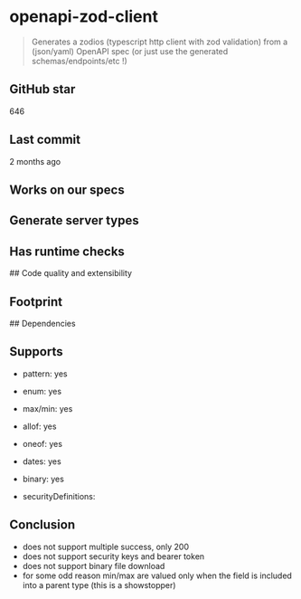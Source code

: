 # openapi-zod-client

> Generates a zodios (typescript http client with zod validation) from a (json/yaml) OpenAPI spec (or just use the generated schemas/endpoints/etc !)

## GitHub star

646

## Last commit

2 months ago

## Works on our specs

## Generate server types

## Has runtime checks

## Code quality and extensibility

## Footprint

## Dependencies

## Supports

- pattern: yes

- enum: yes

- max/min: yes

- allof: yes

- oneof: yes

- dates: yes

- binary: yes

- securityDefinitions:

## Conclusion

- does not support multiple success, only 200
- does not support security keys and bearer token
- does not support binary file download
- for some odd reason min/max are valued only when the field is included into a parent type
  (this is a showstopper)
